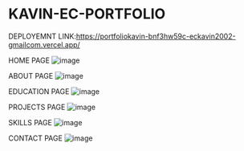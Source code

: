 # KAVIN-EC-PORTFOLIO

DEPLOYEMNT LINK:https://portfoliokavin-bnf3hw59c-eckavin2002-gmailcom.vercel.app/

HOME PAGE
![image](https://user-images.githubusercontent.com/85669859/223925606-9f450829-093e-4d05-bbe2-e01081c645bc.png)


ABOUT PAGE
![image](https://user-images.githubusercontent.com/85669859/223925669-34803168-831f-45bc-93d0-48e6b93cefd6.png)


EDUCATION PAGE
![image](https://user-images.githubusercontent.com/85669859/223925727-cc2a2605-d300-4dcd-8628-2e38a59d5d16.png)


PROJECTS PAGE
![image](https://user-images.githubusercontent.com/85669859/223925804-49cd3d74-cd7c-4d24-ad3b-6da5f33bdaed.png)


SKILLS PAGE
![image](https://user-images.githubusercontent.com/85669859/223925846-e935422c-896a-4b19-8f70-20362fa9f3dc.png)


CONTACT PAGE
![image](https://user-images.githubusercontent.com/85669859/223925870-7c17ebd6-4b8c-405f-a58b-d0ff5a9a3568.png)
